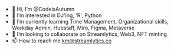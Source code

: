 - 👋 Hi, I’m @CodeisAutumn
- 👀 I’m interested in DJ'ing, 'R', Python
- 🌱 I’m currently learning Time Management, Organizational skills, Workday Admin, Hubstaff, Miro, Figma, Metaverse
- 💞️ I’m looking to collaborate on Streamlytics, Web3, NFT minting
- 📫 How to reach me km@streamlytics.co

<!---
CodeisAutumn/CodeisAutumn is a ✨ special ✨ repository because its `README.md` (this file) appears on your GitHub profile.
You can click the Preview link to take a look at your changes.
--->
